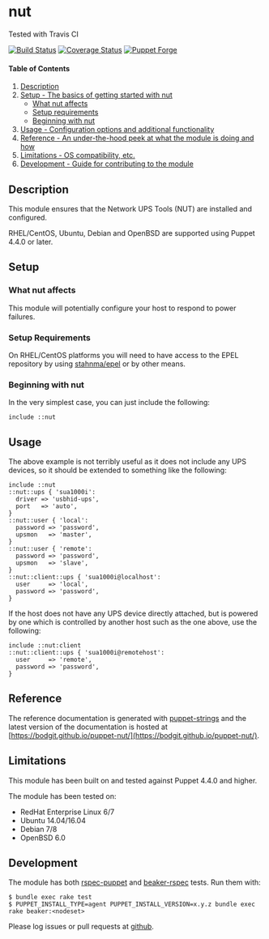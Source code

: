 # nut

Tested with Travis CI

[![Build Status](https://travis-ci.org/bodgit/puppet-nut.svg?branch=master)](https://travis-ci.org/bodgit/puppet-nut)
[![Coverage Status](https://coveralls.io/repos/bodgit/puppet-nut/badge.svg?branch=master&service=github)](https://coveralls.io/github/bodgit/puppet-nut?branch=master)
[![Puppet Forge](http://img.shields.io/puppetforge/v/bodgit/nut.svg)](https://forge.puppetlabs.com/bodgit/nut)

#### Table of Contents

1. [Description](#description)
2. [Setup - The basics of getting started with nut](#setup)
    * [What nut affects](#what-nut-affects)
    * [Setup requirements](#setup-requirements)
    * [Beginning with nut](#beginning-with-nut)
3. [Usage - Configuration options and additional functionality](#usage)
4. [Reference - An under-the-hood peek at what the module is doing and how](#reference)
5. [Limitations - OS compatibility, etc.](#limitations)
6. [Development - Guide for contributing to the module](#development)

## Description

This module ensures that the Network UPS Tools (NUT) are installed and
configured.

RHEL/CentOS, Ubuntu, Debian and OpenBSD are supported using Puppet 4.4.0 or
later.

## Setup

### What nut affects

This module will potentially configure your host to respond to power failures.

### Setup Requirements

On RHEL/CentOS platforms you will need to have access to the EPEL repository by
using [stahnma/epel](https://forge.puppet.com/stahnma/epel) or by other means.

### Beginning with nut

In the very simplest case, you can just include the following:

```puppet
include ::nut
```

## Usage

The above example is not terribly useful as it does not include any UPS
devices, so it should be extended to something like the following:

```puppet
include ::nut
::nut::ups { 'sua1000i':
  driver => 'usbhid-ups',
  port   => 'auto',
}
::nut::user { 'local':
  password => 'password',
  upsmon   => 'master',
}
::nut::user { 'remote':
  password => 'password',
  upsmon   => 'slave',
}
::nut::client::ups { 'sua1000i@localhost':
  user     => 'local',
  password => 'password',
}
```

If the host does not have any UPS device directly attached, but is powered by
one which is controlled by another host such as the one above, use the
following:

```puppet
include ::nut:client
::nut::client::ups { 'sua1000i@remotehost':
  user     => 'remote',
  password => 'password',
}
```

## Reference

The reference documentation is generated with
[puppet-strings](https://github.com/puppetlabs/puppet-strings) and the latest
version of the documentation is hosted at
[https://bodgit.github.io/puppet-nut/](https://bodgit.github.io/puppet-nut/).

## Limitations

This module has been built on and tested against Puppet 4.4.0 and higher.

The module has been tested on:

* RedHat Enterprise Linux 6/7
* Ubuntu 14.04/16.04
* Debian 7/8
* OpenBSD 6.0

## Development

The module has both [rspec-puppet](http://rspec-puppet.com) and
[beaker-rspec](https://github.com/puppetlabs/beaker-rspec) tests. Run them
with:

```
$ bundle exec rake test
$ PUPPET_INSTALL_TYPE=agent PUPPET_INSTALL_VERSION=x.y.z bundle exec rake beaker:<nodeset>
```

Please log issues or pull requests at
[github](https://github.com/bodgit/puppet-nut).
